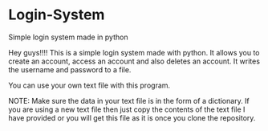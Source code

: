 # Login-System
Simple login system made in python

Hey guys!!!!
This is a simple login system made with python. It allows you to create an account, access an account and also deletes an account.
It writes the username and password to a file.

You can use your own text file with this program.



NOTE: Make sure the data in your text file is in the form of a dictionary. If you are using a new text file then just copy the contents of the text file 
I have provided or you will get this file as it is once you clone the repository.
